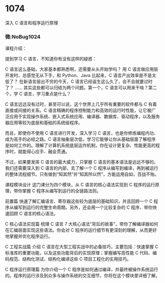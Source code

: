 # 1074
深入 C 语言和程序运行原理

### 微:NoBug1024 


课程介绍：

提到学习 C 语言，不知道你有没有这样的疑惑：

C 语言这么基础，大家基本都熟悉啊，还需要从头开始学吗？
用 C 语言做应用层开发时，总感觉无从下手，和 Python、Java 比起来，C 语言产出效率是不是太低了？
在新语言层出不穷的今天，C 语言已经诞生这么久了，会不会就要过时了？
……
其实这些都可以归结为两个问题。第一个，C 语言可以用来干啥？第二个，学 C 语言，学习重点是什么？

C 语言远远没有过时，甚至可以说，这个世界上几乎所有重要的软件都与 C 有着直接或间接的关系。C 语言精确的程序控制能力和高效的运行时性能，让它被广泛应用于实现操作系统、嵌入式系统应用、编译器、数据库、驱动程序，以及服务器应用等较为底层和基础的系统级程序。

而且，即使你不使用 C 语言进行开发，深入学习 C 语言，也是你修炼编程内功、成为高手的必经之路。C 语言抽象层次低，学习它能够让你从基础层面了解程序是如何工作的。理解了计算机系统底层运作机制，你在设计更复杂、性能更高的程序时，就能得心应手、融会贯通。

不过，如果要发挥 C 语言的最大威力，只掌握 C 语言的基本语法是远远不够的。我们还需要深入到 C 语言的内部，去了解⼀个 C 程序从编写到编译，再到被运⾏的整体流程细节。只有做到“知其然”并“知其所以然”，方能运用自如，百战不殆。

课程模块设计
这门课分为四个模块，从 C 语言的核心语法实现到 C 程序的运行原理，带你掌握 C 程序从编写到运行的全链路法则。

前置篇
快速了解汇编语言、寄存器这些较为底层的基础知识，并且回顾一个 C 程序从编写到运行的完整生命周期。另外，还会用一个比较复杂的 C 程序，带你快速回顾 C 语言的核心语法。

C 核心语法实现篇
梳理 C 语言 7 大核心语法“背后的故事”，带你了解编译器如何在汇编层面实现这些语法。你会对 C 程序的运行细节有更深刻的理解，从而更好地掌握并优化程序运行。

C 工程实战篇
介绍 C 语言在大型工程实战中的必备技巧，主要包括：快速掌握 C 标准库的重要功能，以及这些功能背后的实现原理；掌握编写高性能 C 代码、编码规范、结构化测试、结构化编译这些 C 项目工程化的实用技巧。

C 程序运行原理篇
为你介绍一个 C 程序是如何通过编译，并最终被操作系统运行的。程序的运行涉及到众多与操作系统的交互细节，你将在这个模块里详细了解。
